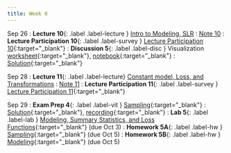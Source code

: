 ```yaml
---
title: Week 6
---
```


Sep 26
: **Lecture 10**{: .label .label-lecture } [Intro to Modeling, SLR](lecture/lec10)
    : [Note 10](https://ds100.org/course-notes/intro_to_modeling/intro_to_modeling.html)
: **Lecture Participation 10**{: .label .label-survey } [Lecture Participation 10](https://app.sli.do/event/jWAyeqsFa7sA9BKYNkE2VD/embed/polls/3f5dd6ca-c1bd-4455-82d9-86a2a02a7512 ){:target="\_blank"}
: **Discussion 5**{: .label .label-disc } Visualization [worksheet](https://drive.google.com/file/d/1Osjaf_33oQpjT-1xOBeeSmvHGxjTC9Vj/view?usp=sharing){:target="_blank"}, [notebook](https://data100.datahub.berkeley.edu/hub/user-redirect/git-pull?repo=https%3A%2F%2Fgithub.com%2FDS-100%2Ffa23-student&urlpath=lab%2Ftree%2Ffa23-student%2Fdisc%2Fdisc05%2Fdisc05_coding_exercises.ipynb&branch=main){:target="_blank"}
    : [Solution](https://drive.google.com/file/d/1KFq7wV9N-LYEArIAmjGfrVXaBaKA27aI/view?usp=sharing){:target="_blank"}

Sep 28
: **Lecture 11**{: .label .label-lecture} [Constant model, Loss, and Transformations](lecture/lec11)
    : [Note 11](https://ds100.org/course-notes/constant_model_loss_transformations/loss_transformations.html)
: **Lecture Participation 11**{: .label .label-survey } [Lecture Participation 11](https://app.sli.do/event/5w2oWSsnKW6wC6XnWAGsVK/embed/polls/3f066927-f89a-477b-9dad-b7779f7e6e43){:target="_blank"}

Sep 29
: **Exam Prep 4**{: .label .label-vit } [Sampling](https://drive.google.com/file/d/14SiuQmN6HFkxDp64EbjbfOeYz8K43KWR/view?usp=sharing){:target="_blank"}
    : [Solution](https://drive.google.com/file/d/16xhcP_9YFlnXqlsTC9qHE_tyL3iZbbyZ/view?usp=sharing){:target="_blank"}, [recording](https://youtu.be/YjcL6GlYs-s){:target="_blank"}
: **Lab 5**{: .label .label-lab } [Modeling, Summary Statistics, and Loss Functions](https://data100.datahub.berkeley.edu/hub/user-redirect/git-pull?repo=https%3A%2F%2Fgithub.com%2FDS-100%2Ffa23-student&urlpath=lab%2Ftree%2Ffa23-student%2Flab%2Flab05%2Flab05.ipynb&branch=main){:target="_blank"} (due Oct 3)
: **Homework 5A**{: .label .label-hw } [Sampling](https://data100.datahub.berkeley.edu/hub/user-redirect/git-pull?repo=https%3A%2F%2Fgithub.com%2FDS-100%2Ffa23-student&urlpath=lab%2Ftree%2Ffa23-student%2Fhw%2Fhw05%2Fhw05.ipynb&branch=main){:target="_blank"} (due Oct 5)
: **Homework 5B**{: .label .label-hw } [Modeling](https://drive.google.com/file/d/1utlpYt8BM4YVILnDYzSBCP42gDul6Xzg/view?usp=sharing){:target="_blank"} (due Oct 5)